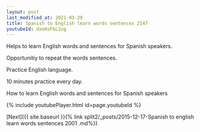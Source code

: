 ```yaml
---
layout: post
last_modified_at: 2021-03-29
title: Spanish to English learn words sentences 2147 
youtubeId: dxeHzFbL3zg
---
```

 
 
Helps to learn English words and sentences for Spanish speakers.

Opportunitiy to repeat the words sentences. 

Practice English language. 
 
10 minutes practice every day. 
 
How to learn English words and sentences for Spanish speakers 
 
{% include youtubePlayer.html id=page.youtubeId %}
 
 
[Next]({{ site.baseurl }}{% link  split2/_posts/2015-12-17-Spanish to english learn words sentences 2001 .md%})
 
